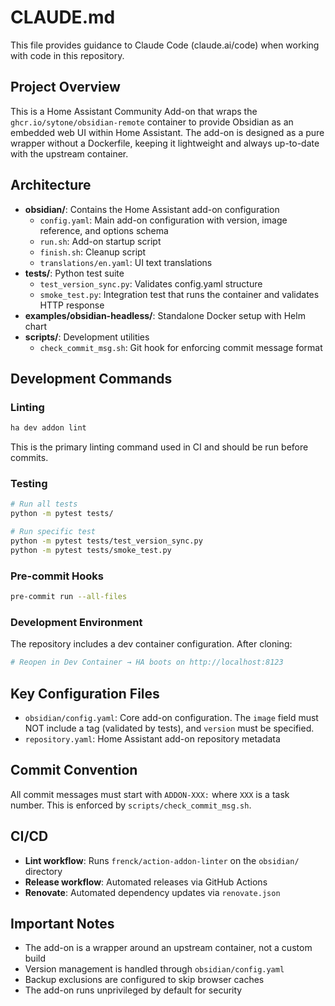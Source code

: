 # CLAUDE.md

This file provides guidance to Claude Code (claude.ai/code) when working with code in this repository.

## Project Overview

This is a Home Assistant Community Add-on that wraps the `ghcr.io/sytone/obsidian-remote` container to provide Obsidian as an embedded web UI within Home Assistant. The add-on is designed as a pure wrapper without a Dockerfile, keeping it lightweight and always up-to-date with the upstream container.

## Architecture

- **obsidian/**: Contains the Home Assistant add-on configuration
  - `config.yaml`: Main add-on configuration with version, image reference, and options schema
  - `run.sh`: Add-on startup script
  - `finish.sh`: Cleanup script
  - `translations/en.yaml`: UI text translations
- **tests/**: Python test suite
  - `test_version_sync.py`: Validates config.yaml structure
  - `smoke_test.py`: Integration test that runs the container and validates HTTP response
- **examples/obsidian-headless/**: Standalone Docker setup with Helm chart
- **scripts/**: Development utilities
  - `check_commit_msg.sh`: Git hook for enforcing commit message format

## Development Commands

### Linting

```bash
ha dev addon lint
```

This is the primary linting command used in CI and should be run before commits.

### Testing

```bash
# Run all tests
python -m pytest tests/

# Run specific test
python -m pytest tests/test_version_sync.py
python -m pytest tests/smoke_test.py
```

### Pre-commit Hooks

```bash
pre-commit run --all-files
```

### Development Environment
The repository includes a dev container configuration. After cloning:

```bash
# Reopen in Dev Container → HA boots on http://localhost:8123
```

## Key Configuration Files

- `obsidian/config.yaml`: Core add-on configuration. The `image` field must NOT include a tag (validated by tests), and `version` must be specified.
- `repository.yaml`: Home Assistant add-on repository metadata

## Commit Convention

All commit messages must start with `ADDON-XXX:` where `XXX` is a task number. This is enforced by `scripts/check_commit_msg.sh`.

## CI/CD

- **Lint workflow**: Runs `frenck/action-addon-linter` on the `obsidian/` directory
- **Release workflow**: Automated releases via GitHub Actions
- **Renovate**: Automated dependency updates via `renovate.json`

## Important Notes

- The add-on is a wrapper around an upstream container, not a custom build
- Version management is handled through `obsidian/config.yaml`
- Backup exclusions are configured to skip browser caches
- The add-on runs unprivileged by default for security
